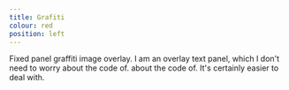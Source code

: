 ```yaml
---
title: Grafiti
colour: red
position: left
---
```

Fixed panel graffiti image overlay. I am an overlay text panel, which I don't need to worry about the code of.  about the code of.  It's certainly easier to deal with.
